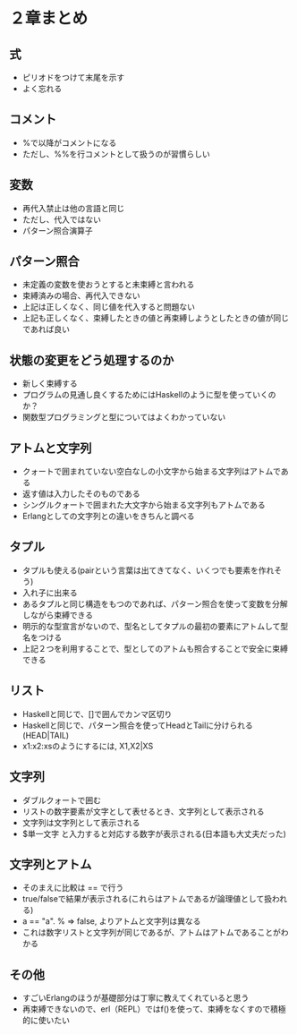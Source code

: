 # ２章まとめ

## 式
* ピリオドをつけて末尾を示す
* よく忘れる

## コメント
* %で以降がコメントになる
* ただし、%%を行コメントとして扱うのが習慣らしい

## 変数
* 再代入禁止は他の言語と同じ
* ただし、代入ではない
* パターン照合演算子

## パターン照合
* 未定義の変数を使おうとすると未束縛と言われる
* 束縛済みの場合、再代入できない
* 上記は正しくなく、同じ値を代入すると問題ない
* 上記も正しくなく、束縛したときの値と再束縛しようとしたときの値が同じであれば良い

## 状態の変更をどう処理するのか
* 新しく束縛する
* プログラムの見通し良くするためにはHaskellのように型を使っていくのか？
* 関数型プログラミングと型についてはよくわかっていない

## アトムと文字列
* クォートで囲まれていない空白なしの小文字から始まる文字列はアトムである
* 返す値は入力したそのものである
* シングルクォートで囲まれた大文字から始まる文字列もアトムである
* Erlangとしての文字列との違いをきちんと調べる

## タプル
* タプルも使える(pairという言葉は出てきてなく、いくつでも要素を作れそう)
* 入れ子に出来る
* あるタプルと同じ構造をもつのであれば、パターン照合を使って変数を分解しながら束縛できる
* 明示的な型宣言がないので、型名としてタプルの最初の要素にアトムして型名をつける
* 上記２つを利用することで、型としてのアトムも照合することで安全に束縛できる

## リスト
* Haskellと同じで、[]で囲んでカンマ区切り
* Haskellと同じで、パターン照合を使ってHeadとTailに分けられる(HEAD|TAIL)
* x1:x2:xsのようにするには, X1,X2|XS

## 文字列
* ダブルクォートで囲む
* リストの数字要素が文字として表せるとき、文字列として表示される
* 文字列は文字列として表示される
* $単一文字 と入力すると対応する数字が表示される(日本語も大丈夫だった)

## 文字列とアトム
* そのまえに比較は == で行う
* true/falseで結果が表示される(これらはアトムであるが論理値として扱われる)
* a == "a". % => false, よりアトムと文字列は異なる
* これは数字リストと文字列が同じであるが、アトムはアトムであることがわかる

## その他
* すごいErlangのほうが基礎部分は丁寧に教えてくれていると思う
* 再束縛できないので、erl（REPL）ではf()を使って、束縛をなくすので積極的に使いたい
